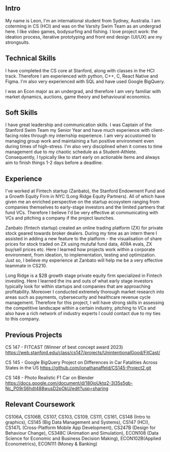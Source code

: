 ## Intro

My name is Leon, I'm an international student from Sydney, Australia. I am coterming in CS (HCI) and was on the Varsity Swim Team as an undergrad here. I like video games, bodysurfing and fishing. I love project work: the ideation process, iterative prototyping and front end design (UI/UX) are my strongsuits.

## Technical Skills

I have completed the CS core at Stanford, along with classes in the HCI track. Therefore I am experienced with python, C++, C, React Native and Figma. I'm also very experienced with SQL and have used Google BigQuery.

I was an Econ major as an undergrad, and therefore I am very familiar with market dynamics, auctions, game theory and behavioural economics.

## Soft Skills

I have great leadership and communication skills. I was Captain of the Stanford Swim Team my Senior Year and have much experience with client-facing roles through my internship experience. I am very accustomed to managing group work and maintaining a fun positive environment even during times of high-stress. I'm also very disciplined when it comes to time management due to my chaotic schedule as a Student-Athlete. Consequently, I typically like to start early on actionable items and always aim to finish things 1-2 days before a deadline.

## Experience

I've worked at Fintech startup (Zanbato), the Stanford Endowment Fund and a Growth Equity Firm in NYC (Long Ridge Equity Partners). All of which have given me an enriched perspective on the startup ecosystem ranging from companies themselves to early-stage investors and the limited partners that fund VCs. Therefore I believe I'd be very effective at communicating with VCs and pitching a company if the project launches.

Zanbato (fintech startup) created an online trading platform (ZX) for private stock geared towards broker dealers. During my time as an intern there I assisted in adding a new feature to the platform - the visualisation of share prices for stock traded on ZX using mutufal fund data, 409A evals, ZX buy/sell prices etc. Here I learned how projects work within a corporate environment, from ideation, to implementation, testing and optimization. Just so, I believe my experience at Zanbato will help me be a very effective teammate in CS210.

Long Ridge is a $2B growth stage private equity firm specialized in Fintech investing. Here I learned the ins and outs of what early stage investors typically look for within startups and companies that are approaching profitability. Moreover I conducted extremely thorough market research into areas such as payments, cybersecurity and healthcare revenue cycle management. Therefore for this project, I will have strong skills in assessing the competitive landscape within a certain industry, pitching to VCs and also have a rich network of industry experts I could contact due to my ties to this company.

## Previous Projects

CS 147 - FITCAST (Winner of best concept award 2023)
https://web.stanford.edu/class/cs147/projects/UnintentionalGood/FitCast/

CS 145 - Google BigQuery Project on Differences in Car Fatalities Across States in the US
https://github.com/jonathanaffeld/CS145-Project2.git

CS 148 - Photo Realistic F1 Car on Blender
https://docs.google.com/document/d/180joUktq2-3l35s5gb-Nc_P09rS6hdt488wusD2pOkU/edit?usp=sharing

## Relevant Coursework

CS106A, CS106B, CS107, CS103, CS109, CS111, CS161, CS148 (Intro to graphics), CS145 (Big Data Management and Systems), CS147 (HCI), CS147L (Cross-Platform Mobile App Development), CS247B (Design for Behaviour Change), CS348C (Animation and Simulation), ECON108 (Data Science for Economic and Business Decision Making), ECON102B(Applied Econometrics), ECON111 (Money & Banking)
